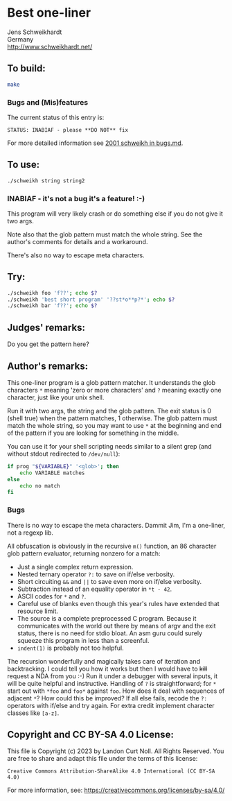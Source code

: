 # Best one-liner

Jens Schweikhardt\
Germany\
<http://www.schweikhardt.net/>

## To build:

```sh
make
```


### Bugs and (Mis)features

The current status of this entry is:

```
STATUS: INABIAF - please **DO NOT** fix
```

For more detailed information see [2001 schweikh in bugs.md](/bugs.md#2001-schweikh).


## To use:

```sh
./schweikh string string2
```

### INABIAF - it's not a bug it's a feature! :-)

This program will very likely crash or do something else if you do not give it
two args.

Note also that the glob pattern must match the whole string. See the author's
comments for details and a workaround.

There's also no way to escape meta characters.

## Try:

```sh
./schweikh foo 'f??'; echo $?
./schweikh 'best short program' '??st*o**p?*'; echo $?
./schweikh bar 'f??'; echo $?
```

## Judges' remarks:

Do you get the pattern here?

## Author's remarks:

This one-liner program is a glob pattern matcher. It understands
the glob characters `*` meaning 'zero or more characters' and
`?` meaning exactly one character, just like your unix shell.

Run it with two args, the string and the glob pattern. The exit status is 0
(shell true) when the pattern matches, 1 otherwise.  The glob pattern must match
the whole string, so you may want to use `*` at the beginning and end of the
pattern if you are looking for something in the middle.

You can use it for your shell scripting needs similar to a silent grep
(and without stdout redirected to `/dev/null`):

```sh
if prog "${VARIABLE}" '<glob>'; then
    echo VARIABLE matches
else
    echo no match
fi
```

### Bugs

There is no way to escape the meta characters. Dammit Jim, I'm a
one-liner, not a regexp lib.

All obfuscation is obviously in the recursive `m()` function, an 86
character glob pattern evaluator, returning nonzero for a match:

* Just a single complex return expression.
* Nested ternary operator `?:` to save on if/else verbosity.
* Short circuiting `&&` and `||` to save even more on if/else verbosity.
* Subtraction instead of an equality operator in `*t - 42`.
* ASCII codes for `*` and `?`.
* Careful use of blanks even though this year's rules have extended
  that resource limit.
* The source is a complete preprocessed C program. Because it communicates
  with the world out there by means of argv and the exit status, there
  is no need for stdio bloat. An asm guru could surely squeeze this
  program in less than a screenful.
* `indent(1)` is probably not too helpful.

The recursion wonderfully and magically takes care of iteration and
backtracking. I could tell you how it works but then I would have to
<strike>kill</strike> request a NDA from you :-) Run it under a debugger with several
inputs, it will be quite helpful and instructive. Handling of `?` is
straightforward; for `*` start out with `*foo` and `foo*` against `foo`.
How does it deal with sequences of adjacent `*`? How could this be
improved? If all else fails, recode the `?:` operators with if/else and
try again. For extra credit implement character classes like `[a-z]`.

## Copyright and CC BY-SA 4.0 License:

This file is Copyright (c) 2023 by Landon Curt Noll.  All Rights Reserved.
You are free to share and adapt this file under the terms of this license:

    Creative Commons Attribution-ShareAlike 4.0 International (CC BY-SA 4.0)

For more information, see: https://creativecommons.org/licenses/by-sa/4.0/
